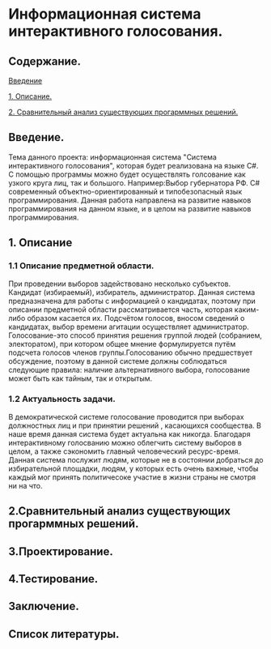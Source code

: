 # Информационная система интерактивного голосования. 

## Содержание.
[Введение](#introduction)

[1. Описание.](#domainDescription)

[2. Сравнительный анализ существующих прогарммных решений.](#existingSoftware)

<a name= "introduction"/>

## Введение.
 Тема данного проекта: информационная система "Система интерактивного голосования", которая будет реализована на языке C#. С помощью программы можно будет осуществлять голсование как узкого круга лиц, так и большого. Например:Выбор губернатора РФ. С# современный объектно-ориентированный и типобезопасный язык программирования. Данная работа направлена на развитие навыков программирования на данном языке, и в целом на развитие навыков программирования. 
 
 <a name= "domainDescription"/>
 
 ## 1. Описание 
 
 ### 1.1 Описание предметной области.
 При проведении выборов задействовано несколько субъектов. Кандидат (избираемый), избиратель, администратор. Данная система предназначена для работы с информацией о кандидатах, поэтому при описании предметной области рассматривается часть, которая каким-либо образом касается их. Подсчётом голосов, вносом сведений о кандидатах, выбор времени агитации осуществляет администратор.
 Голосование-это способ принятия решения группой людей (собранием, электоратом), при котором общее мнение формулируется путём подсчета голосов членов группы.Голосованию обычно предшествует обсуждение, поэтому в данной системе должны соблюдаться следующие правила: наличие альтернативного выбора, голосование может быть как тайным, так и открытым.
 
 ### 1.2 Актуальность задачи.
 В демократической системе голосование проводится при выборах должностных лиц и при принятии решений , касающихся сообщества. В наше время данная система будет актуальна как никогда. Благодаря интерактивному голосванию можно облегчить систему выборов в целом, а также сэкономить главный человеческий ресурс-время. Данная система послужит людям, которые не в состоянии добраться до избирательной площадки, людям, у которых есть очень важные, чтобы каждый мог принять политичесоке участие в жизни страны не смотря ни на что.
 
 <a name= "existingSoftware"/>
 
 ## 2.Сравнительный анализ существующих прогарммных решений.
 
 ## 3.Проектирование.
 
 ## 4.Тестирование.

 ## Заключение.
 
 ## Список литературы.
